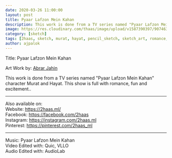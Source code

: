 ```yaml
---
date: 2020-03-26 11:00:00
layout: post
title: Pyaar Lafzon Mein Kahan
description: This work is done from a TV series named "Pyaar Lafzon Mein Kahan" character Murat and Hayat.
image: https://res.cloudinary.com/thaas/image/upload/v1587390397/90746306_869640146792292_4012353397041659904_o.jpg_lmlk1g.jpg
category: [sketch]
tags: [2haas, sketch, murat, hayat, pencil_sketch, sketch_art, romance, romantic scene, pyaar lafzon mein kahan]
author: ajpalok
---
```


Title: Pyaar Lafzon Mein Kahan

  
Art Work by: [Abrar Jahin
](https://aj.palok.ga)  
  
This work is done from a TV series named "Pyaar Lafzon Mein Kahan" character Murat and Hayat. This show is full with romance, fun and excitement..  
   
--------------------------------------------------------------------------------------------------------
Also available on:  
Website: https://2haas.ml/  
Facebook: https://facebook.com/2haas  
Instagram: https://instagram.com/2haas.ml  
Pinterest: https://pinterest.com/2haas_ml  

--------------------------------------------------------------------------------------------------------
Music: Pyaar Lafzon Mein Kahan  
Video Edited with: Quic, VLLO  
Audio Edited with: AudioLab  

